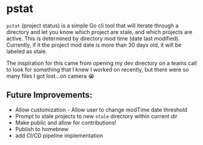 # pstat

`pstat` (project status) is a simple Go cli tool that will iterate through a directory and let you know which project are stale, and which projects are active. This is determined by directory mod time (date last modified). Currently, if it the project mod date is more than 30 days old, it will be labeled as stale.

The inspiration for this came from opening my dev directory on a teams call to look for something that I knew I worked on recently, but there were so many files I got lost...on camera 😭

## Future Improvements:

- Allow customization - Allow user to change modTime date threshold
- Prompt to stale projects to new `stale` directory within current dir
- Make public and allow for contributions!
- Publish to homebrew
- add CI/CD pipeline implementation

